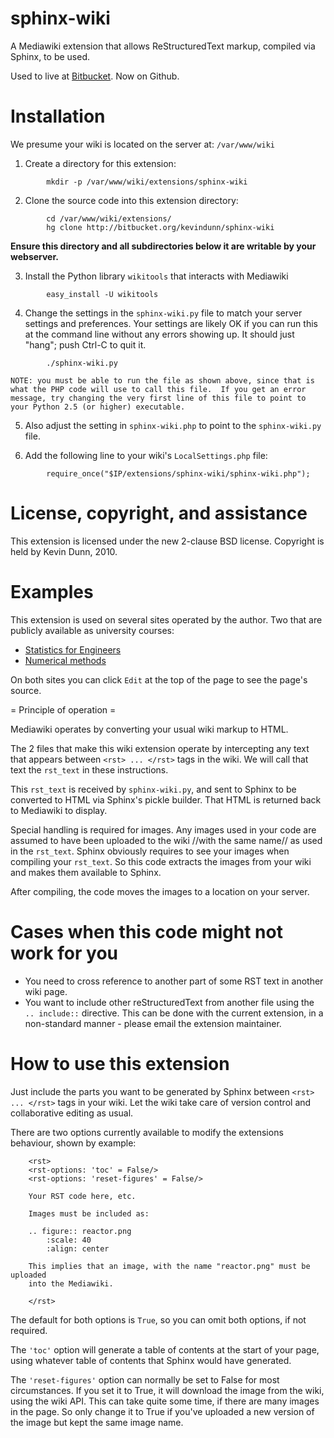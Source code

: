 # sphinx-wiki

A Mediawiki extension that allows ReStructuredText markup, compiled via Sphinx, to be used.

Used to live at [Bitbucket](https://bitbucket.org/kevindunn/sphinx-wiki/src/default/). Now on Github.

# Installation

We presume your wiki is located on the server at:  ```/var/www/wiki```

1.  Create a directory for this extension:  

```
        mkdir -p /var/www/wiki/extensions/sphinx-wiki
```

2.  Clone the source code into this extension directory:

```
        cd /var/www/wiki/extensions/
        hg clone http://bitbucket.org/kevindunn/sphinx-wiki
```

**Ensure this directory and all subdirectories below it are writable by your webserver.**

3.  Install the Python library ```wikitools``` that interacts with Mediawiki
```
        easy_install -U wikitools
```
4.  Change the settings in the ```sphinx-wiki.py``` file to match your server settings and preferences. Your settings are likely OK if you can run this at the command line without any errors showing up.  It should just "hang"; push Ctrl-C to quit it.
```
        ./sphinx-wiki.py
```
    NOTE: you must be able to run the file as shown above, since that is what the PHP code will use to call this file.  If you get an error message, try changing the very first line of this file to point to your Python 2.5 (or higher) executable.

5.  Also adjust the setting in ```sphinx-wiki.php``` to point to the ```sphinx-wiki.py``` file.

6.  Add the following line to your wiki's ```LocalSettings.php``` file:
```
        require_once("$IP/extensions/sphinx-wiki/sphinx-wiki.php");
```

# License, copyright, and assistance

This extension is licensed under the new 2-clause BSD license. 
Copyright is held by Kevin Dunn, 2010. 


# Examples

This extension is used on several sites operated by the author.  Two that are publicly available as university courses:

* [Statistics for Engineers](https://learnche.org/4C3/Main_Page)
* [Numerical methods](https://learnche.org/3E4/Main_Page)

On both sites you can click ```Edit``` at the top of the page to see the page's source.

= Principle of operation =

Mediawiki operates by converting your usual wiki markup to HTML.

The 2 files that make this wiki extension operate by intercepting any text that
appears between ```<rst> ... </rst>``` tags in the wiki.  We will call that text the
```rst_text``` in these instructions.

This ```rst_text``` is received by ```sphinx-wiki.py```, and sent to Sphinx
to be converted to HTML via Sphinx's pickle builder.  That HTML is returned back
to Mediawiki to display.

Special handling is required for images.  Any images used in your code are
assumed to have been uploaded to the wiki //with the same name// as used in the
```rst_text```.  Sphinx obviously requires to see your images when compiling your
```rst_text```.  So this code extracts the images from your wiki and makes them
available to Sphinx.

After compiling, the code moves the images to a location on your server.

# Cases when this code might not work for you 

*   You need to cross reference to another part of some RST text in another wiki
    page.
*   You want to include other reStructuredText from another file using the
    ```.. include::``` directive.  This can be done with the current extension, in a non-standard manner - please email the extension maintainer.

# How to use this extension 

Just include the parts you want to be generated by Sphinx between  ```<rst> ... </rst>``` tags in your wiki.  Let the wiki take care of version control and collaborative editing as usual. 

There are two options currently available to modify the extensions behaviour, shown by example:
```
    <rst>
    <rst-options: 'toc' = False/>
    <rst-options: 'reset-figures' = False/>

    Your RST code here, etc.

    Images must be included as:

    .. figure:: reactor.png
	    :scale: 40
	    :align: center

    This implies that an image, with the name "reactor.png" must be uploaded
    into the Mediawiki.

    </rst>
```

The default for both options is ```True```, so you can omit both options, if
not required.

The ```'toc'``` option will generate a table of contents at the start of your page,
using whatever table of contents that Sphinx would have generated.

The ```'reset-figures'``` option can normally be set to False for most circumstances.
If you set it to True, it will download the image from the wiki, using the wiki
API.  This can take quite some time, if there are many images in the page.  So
only change it to True if you've uploaded a new version of the image but kept
the same image name.
